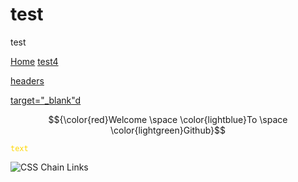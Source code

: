 # test
test

<a href="/#readme">Home</a>
<a href="/test4.md">test4</a>

<a href="https://t1ckbase-minesweeper.hf.space/headers">headers</a>

<a href="https://example.com/" target="_blank">target="_blank"d</a>

$${\color{red}Welcome \space \color{lightblue}To \space \color{lightgreen}Github}$$

<code style="color: gold">text</code>


![CSS Chain Links](/CSS%20Chain%20Links.svg)

<!-- ![Random image](https://random-image-pepebigotes.vercel.app/api/random-image) -->



